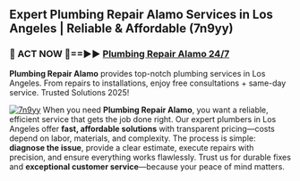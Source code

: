 ## Expert Plumbing Repair Alamo Services in Los Angeles | Reliable & Affordable (7n9yy)  

<h3>🚿 ACT NOW 🌟==►► <a href="https://tinyurl.com/2ne6vx2x" rel="nofollow">Plumbing Repair Alamo 24/7</a></h3>

**Plumbing Repair Alamo** provides top-notch plumbing services in Los Angeles. From repairs to installations, enjoy free consultations + same-day service. Trusted Solutions 2025!

[![7n9yy](https://i.imgur.com/4PFF4AK.jpeg)](https://tinyurl.com/2ne6vx2x)
When you need **Plumbing Repair Alamo**, you want a reliable, efficient service that gets the job done right. Our expert plumbers in Los Angeles offer **fast, affordable solutions** with transparent pricing—costs depend on labor, materials, and complexity. The process is simple: **diagnose the issue**, provide a clear estimate, execute repairs with precision, and ensure everything works flawlessly. Trust us for durable fixes and **exceptional customer service**—because your peace of mind matters.